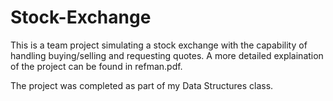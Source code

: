 # Stock-Exchange
This is a team project simulating a stock exchange with the capability of handling buying/selling and requesting quotes. A more detailed explaination of the project can be found in refman.pdf.

The project was completed as part of my Data Structures class.
